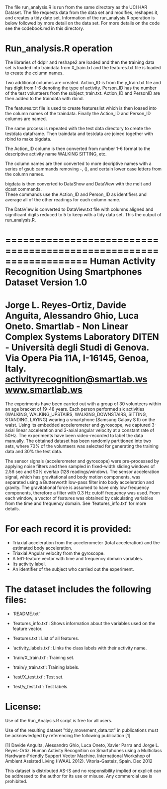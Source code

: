 The file run_analysis.R is run from the same directory as the UCI HAR Dataset.  The file requests data from the data set and modifies, reshapes it, and creates a tidy date set.  Information of the  run_analysis.R operation is below followed by more detail on the data set.   For more details on the code see the codebook.md in this directory.

Run_analysis.R operation
========================

The libraries of ddplr and reshape2 are loaded and then the training data set is loaded into traindata from X_train.txt 
and the features.txt file is loaded to create the column names.  

Two additional columns are created.  Action_ID is from the y_train.txt file and has digit from 1-6 denoting the type of activity.
Person_ID has the number of the test volunteers from the subject_train.txt.  Action_ID and PersonID are then added to the 
traindata with rbind.  

The features.txt file is used to create featureslist which is then loased into the column names of the traindata.  Finally the Action_ID and Person_ID columns are named.

The same process is repeated with the test data directory to create the testdata dataframe.  Then traindata and testdata are joined together with rbind to make bigdata.  

The Action_ID column is then converted from number 1-6 format to the descriptive activity name WALKING SITTING, etc.  

The column names are then converted to more decriptive names with a series of gsub cammands removing -, (), and certain lower
case letters from the column names.

bigdata is then converted to DataShow and DataView with the melt and dcast commands.  
These commands use the Action_ID and Person_ID as identifiers and average all of the other readings for each column name.  

The DataView is converted to DataView.txt file with columns aligned and significant digits reduced to 5 to keep with 
a tidy data set.  This the output of run_analysis.R.


==================================================================
Human Activity Recognition Using Smartphones Dataset
Version 1.0
==================================================================
Jorge L. Reyes-Ortiz, Davide Anguita, Alessandro Ghio, Luca Oneto.
Smartlab - Non Linear Complex Systems Laboratory
DITEN - Università degli Studi di Genova.
Via Opera Pia 11A, I-16145, Genoa, Italy.
activityrecognition@smartlab.ws
www.smartlab.ws
==================================================================

The experiments have been carried out with a group of 30 volunteers within an age bracket of 19-48 years. Each person performed six activities (WALKING, WALKING_UPSTAIRS, WALKING_DOWNSTAIRS, SITTING, STANDING, LAYING) wearing a smartphone (Samsung Galaxy S II) on the waist. Using its embedded accelerometer and gyroscope, we captured 3-axial linear acceleration and 3-axial angular velocity at a constant rate of 50Hz. The experiments have been video-recorded to label the data manually. The obtained dataset has been randomly partitioned into two sets, where 70% of the volunteers was selected for generating the training data and 30% the test data. 

The sensor signals (accelerometer and gyroscope) were pre-processed by applying noise filters and then sampled in fixed-width sliding windows of 2.56 sec and 50% overlap (128 readings/window). The sensor acceleration signal, which has gravitational and body motion components, was separated using a Butterworth low-pass filter into body acceleration and gravity. The gravitational force is assumed to have only low frequency components, therefore a filter with 0.3 Hz cutoff frequency was used. From each window, a vector of features was obtained by calculating variables from the time and frequency domain. See 'features_info.txt' for more details. 

For each record it is provided:
======================================

- Triaxial acceleration from the accelerometer (total acceleration) and the estimated body acceleration.
- Triaxial Angular velocity from the gyroscope. 
- A 561-feature vector with time and frequency domain variables. 
- Its activity label. 
- An identifier of the subject who carried out the experiment.

The dataset includes the following files:
=========================================

- 'README.txt'

- 'features_info.txt': Shows information about the variables used on the feature vector.

- 'features.txt': List of all features.

- 'activity_labels.txt': Links the class labels with their activity name.

- 'train/X_train.txt': Training set.

- 'train/y_train.txt': Training labels.

- 'test/X_test.txt': Test set.

- 'test/y_test.txt': Test labels.




License:
========
Use of the Run_Analysis.R script is free for all users.

Use of the resulting dataset "tidy_movement_data.txt" in publications must be acknowledged by referencing the following publication [1] 

[1] Davide Anguita, Alessandro Ghio, Luca Oneto, Xavier Parra and Jorge L. Reyes-Ortiz. Human Activity Recognition on Smartphones using a Multiclass Hardware-Friendly Support Vector Machine. International Workshop of Ambient Assisted Living (IWAAL 2012). Vitoria-Gasteiz, Spain. Dec 2012

This dataset is distributed AS-IS and no responsibility implied or explicit can be addressed to the author for its use or misuse. Any commercial use is prohibited.












